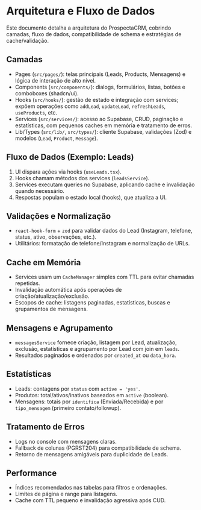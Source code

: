 # Arquitetura e Fluxo de Dados

Este documento detalha a arquitetura do ProspectaCRM, cobrindo camadas, fluxo de dados, compatibilidade de schema e estratégias de cache/validação.

## Camadas

- Pages (`src/pages/`): telas principais (Leads, Products, Mensagens) e lógica de interação de alto nível.
- Components (`src/components/`): dialogs, formulários, listas, botões e comboboxes (shadcn/ui).
- Hooks (`src/hooks/`): gestão de estado e integração com services; expõem operações como `addLead`, `updateLead`, `refreshLeads`, `useProducts`, etc.
- Services (`src/services/`): acesso ao Supabase, CRUD, paginação e estatísticas, com pequenos caches em memória e tratamento de erros.
- Lib/Types (`src/lib/`, `src/types/`): cliente Supabase, validações (Zod) e modelos (`Lead`, `Product`, `Message`).

## Fluxo de Dados (Exemplo: Leads)

1. UI dispara ações via hooks (`useLeads.tsx`).
2. Hooks chamam métodos dos services (`leadsService`).
3. Services executam queries no Supabase, aplicando cache e invalidação quando necessário.
4. Respostas populam o estado local (hooks), que atualiza a UI.

## Validações e Normalização

- `react-hook-form` + `zod` para validar dados do Lead (Instagram, telefone, status, ativo, observações, etc.).
- Utilitários: formatação de telefone/Instagram e normalização de URLs.

## Cache em Memória

- Services usam um `CacheManager` simples com TTL para evitar chamadas repetidas.
- Invalidação automática após operações de criação/atualização/exclusão.
- Escopos de cache: listagens paginadas, estatísticas, buscas e grupamentos de mensagens.

## Mensagens e Agrupamento

- `messagesService` fornece criação, listagem por Lead, atualização, exclusão, estatísticas e agrupamento por Lead com join em `leads`.
- Resultados paginados e ordenados por `created_at` ou `data_hora`.

## Estatísticas

- Leads: contagens por `status` com `active = 'yes'`.
- Produtos: total/ativos/inativos baseados em `active` (boolean).
- Mensagens: totais por `identifica` (Enviada/Recebida) e por `tipo_mensagem` (primeiro contato/followup).

## Tratamento de Erros

- Logs no console com mensagens claras.
- Fallback de colunas (PGRST204) para compatibilidade de schema.
- Retorno de mensagens amigáveis para duplicidade de Leads.

## Performance

- Índices recomendados nas tabelas para filtros e ordenações.
- Limites de página e range para listagens.
- Cache com TTL pequeno e invalidação agressiva após CUD.

